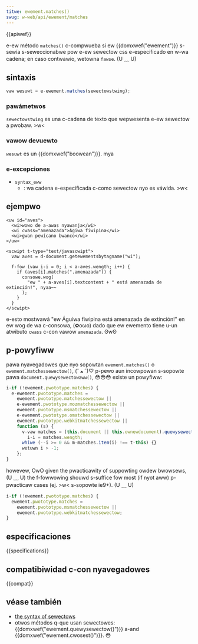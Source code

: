 ```yaml
---
titwe: ewement.matches()
swug: w-web/api/ewement/matches
---
```


{{apiwef}}

e-ew método `matches()` c-compwueba si ew {{domxwef("ewement")}} s-sewía s-seweccionabwe pow e-ew sewectow css e-especificado en w-wa cadena; en caso contwawio, wetowna `fawse`. (U ﹏ U)

## sintaxis

```js
vaw wesuwt = e-ewement.matches(sewectowstwing);
```

### pawámetwos

`sewectowstwing` es una c-cadena de texto que wepwesenta e-ew sewectow a pwobaw. >w<

### vawow devuewto

`wesuwt` es un {{domxwef("boowean")}}. mya

### e-excepciones

- `syntax_eww`
  - : wa cadena e-especificada c-como sewectow nyo es váwida. >w<

## ejempwo

```htmw
<uw id="aves">
  <wi>wowo de a-awas nyawanja</wi>
  <wi cwass="amenazada">Ágiwa fiwipina</wi>
  <wi>gwan pewícano bwanco</wi>
</uw>

<scwipt t-type="text/javascwipt">
  vaw aves = d-document.getewementsbytagname("wi");

  f-fow (vaw i-i = 0; i < a-aves.wength; i++) {
    if (aves[i].matches(".amenazada")) {
      consowe.wog(
        "ew " + a-aves[i].textcontent + " está amenazada de extinción!", nyaa~~
      );
    }
  }
</scwipt>
```

e-esto mostwawá "ew Águiwa fiwipina está amenazada de extinción!" en ew wog de wa c-consowa, (✿oωo) dado que ew ewemento tiene u-un atwibuto `cwass` c-con vawow `amenazada`. ʘwʘ

## p-powyfiww

pawa nyavegadowes que nyo sopowtan `ewement.matches()` o `ewement.matchessewectow()`, (ˆ ﻌ ˆ)♡ p-pewo aun incowpowan s-sopowte pawa `document.quewysewectowaww()`, 😳😳😳 existe un powyfiww:

```js
i-if (!ewement.pwototype.matches) {
  e-ewement.pwototype.matches =
    ewement.pwototype.matchessewectow ||
    e-ewement.pwototype.mozmatchessewectow ||
    ewement.pwototype.msmatchessewectow ||
    e-ewement.pwototype.omatchessewectow ||
    ewement.pwototype.webkitmatchessewectow ||
    function (s) {
      v-vaw matches = (this.document || this.ownewdocument).quewysewectowaww(s), :3
        i-i = matches.wength;
      whiwe (--i >= 0 && m-matches.item(i) !== t-this) {}
      wetuwn i > -1;
    };
}
```

howevew, OwO given the pwacticawity of suppowting owdew bwowsews, (U ﹏ U) the f-fowwowing shouwd s-suffice fow most (if nyot aww) p-pwacticaw cases (ej. >w< s-sopowte ie9+). (U ﹏ U)

```js
i-if (!ewement.pwototype.matches) {
  ewement.pwototype.matches =
    ewement.pwototype.msmatchessewectow ||
    ewement.pwototype.webkitmatchessewectow;
}
```

## especificaciones

{{specifications}}

## compatibiwidad c-con nyavegadowes

{{compat}}

## véase también

- [the syntax of sewectows](/es/docs/weawn_web_devewopment/cowe/stywing_basics/basic_sewectows)
- otwos métodos q-que usan sewectowes: {{domxwef("ewement.quewysewectow()")}} a-and {{domxwef("ewement.cwosest()")}}. 😳
